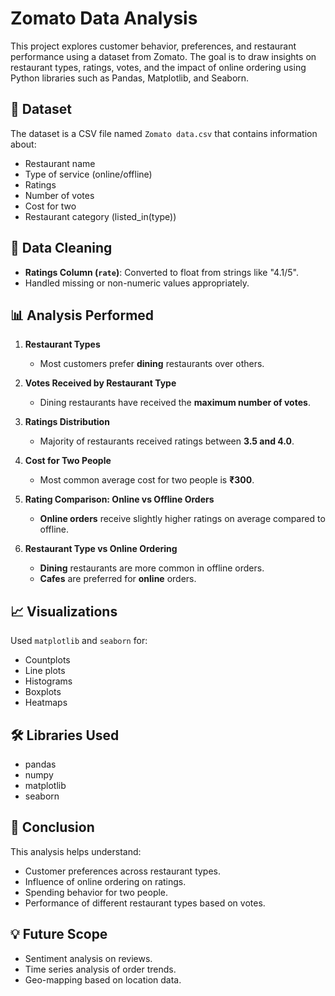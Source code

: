 # Zomato Data Analysis

This project explores customer behavior, preferences, and restaurant performance using a dataset from Zomato. The goal is to draw insights on restaurant types, ratings, votes, and the impact of online ordering using Python libraries such as Pandas, Matplotlib, and Seaborn.

## 📁 Dataset

The dataset is a CSV file named `Zomato data.csv` that contains information about:
- Restaurant name
- Type of service (online/offline)
- Ratings
- Number of votes
- Cost for two
- Restaurant category (listed_in(type))

## 🧹 Data Cleaning

- **Ratings Column (`rate`)**: Converted to float from strings like "4.1/5".
- Handled missing or non-numeric values appropriately.

## 📊 Analysis Performed

1. **Restaurant Types**  
   - Most customers prefer **dining** restaurants over others.

2. **Votes Received by Restaurant Type**  
   - Dining restaurants have received the **maximum number of votes**.

3. **Ratings Distribution**  
   - Majority of restaurants received ratings between **3.5 and 4.0**.

4. **Cost for Two People**  
   - Most common average cost for two people is **₹300**.

5. **Rating Comparison: Online vs Offline Orders**  
   - **Online orders** receive slightly higher ratings on average compared to offline.

6. **Restaurant Type vs Online Ordering**  
   - **Dining** restaurants are more common in offline orders.
   - **Cafes** are preferred for **online** orders.

## 📈 Visualizations

Used `matplotlib` and `seaborn` for:
- Countplots
- Line plots
- Histograms
- Boxplots
- Heatmaps

## 🛠️ Libraries Used

- pandas
- numpy
- matplotlib
- seaborn

## 📌 Conclusion

This analysis helps understand:
- Customer preferences across restaurant types.
- Influence of online ordering on ratings.
- Spending behavior for two people.
- Performance of different restaurant types based on votes.

## 💡 Future Scope

- Sentiment analysis on reviews.
- Time series analysis of order trends.
- Geo-mapping based on location data.
